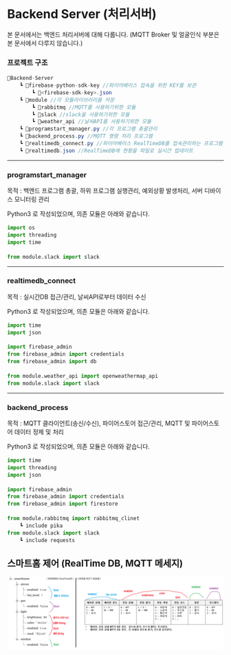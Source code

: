 # Backend Server (처리서버)

본 문서에서는 백엔드 처리서버에 대해 다룹니다. (MQTT Broker 및 얼굴인식 부분은 본 문서에서 다루지 않습니다.)



### 프로젝트 구조

```c#
📂Backend-Server
	┗ 📁firebase-python-sdk-key //파이어베이스 접속을 위한 KEY를 보관
		┗ 📃<firebase-sdk-key>.json
	┗ 📁module //각 모듈라이브러리를 저장
        ┗ 📁rabbitmq //MQTT를 사용하기위한 모듈
        ┗ 📁slack //slack을 사용하기위한 모듈
        ┗ 📁weather_api //날씨API를 사용하기위한 모듈
	┗ 📃programstart_manager.py //각 프로그램 총괄관리
	┗ 📃backend_process.py //MQTT 명령 처리 프로그램
	┗ 📃realtimedb_connect.py //파이어베이스 RealTimeDB를 접속관리하는 프로그램
	┗ 📃realtimedb.json //RealTimeDB에 현황을 파일로 실시간 업데이트
```



___



### programstart_manager

목적 : 백엔드 프로그램 총괄, 하위 프로그램 실행관리, 예외상황 발생처리, 서버 디바이스 모니터링 관리

Python3 로 작성되었으며, 의존 모듈은 아래와 같습니다.

```python
import os
import threading
import time

from module.slack import slack
```



---



### realtimedb_connect

목적 : 실시간DB 접근/관리, 날씨API로부터 데이터 수신

Python3 로 작성되었으며, 의존 모듈은 아래와 같습니다.

```python
import time
import json

import firebase_admin
from firebase_admin import credentials
from firebase_admin import db

from module.weather_api import openweathermap_api
from module.slack import slack
```



---



### backend_process

목적 : MQTT 클라이언트(송신/수신), 파이어스토어 접근/관리, MQTT 및 파이어스토어 데이터 정제 및 처리

Python3 로 작성되었으며, 의존 모듈은 아래와 같습니다.

```python
import time
import threading
import json

import firebase_admin
from firebase_admin import credentials
from firebase_admin import firestore

from module.rabbitmq import rabbitmq_clinet
	┗ include pika
from module.slack import slack
   	┗ include requests
```





## 스마트홈 제어 (RealTime DB, MQTT 메세지)

![](./readme_file/img/smarthome_protocol.png)

